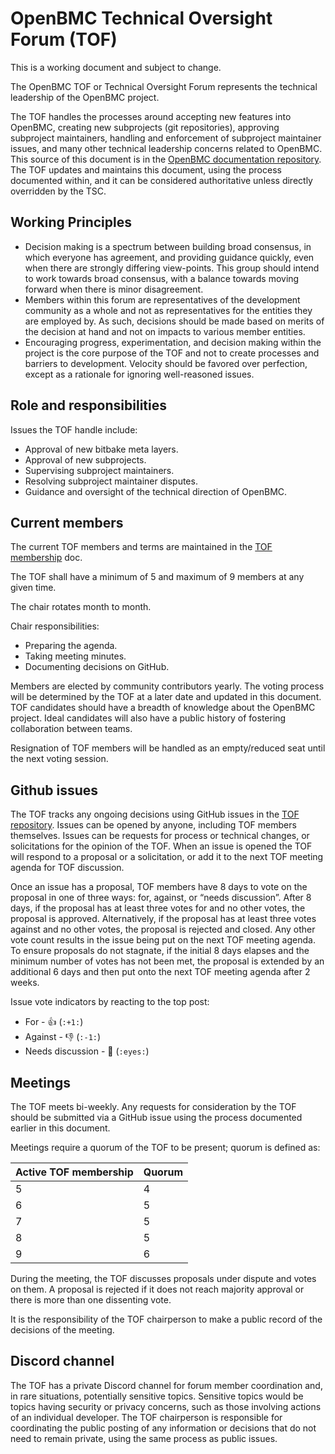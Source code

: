 # OpenBMC Technical Oversight Forum (TOF)

This is a working document and subject to change.

The OpenBMC TOF or Technical Oversight Forum represents the technical leadership
of the OpenBMC project.

The TOF handles the processes around accepting new features into OpenBMC,
creating new subprojects (git repositories), approving subproject maintainers,
handling and enforcement of subproject maintainer issues, and many other
technical leadership concerns related to OpenBMC. This source of this document
is in the [OpenBMC documentation repository](https://github.com/openbmc/docs).
The TOF updates and maintains this document, using the process documented
within, and it can be considered authoritative unless directly overridden by the
TSC.

## Working Principles

- Decision making is a spectrum between building broad consensus, in which
  everyone has agreement, and providing guidance quickly, even when there are
  strongly differing view-points. This group should intend to work towards broad
  consensus, with a balance towards moving forward when there is minor
  disagreement.
- Members within this forum are representatives of the development community as
  a whole and not as representatives for the entities they are employed by. As
  such, decisions should be made based on merits of the decision at hand and not
  on impacts to various member entities.
- Encouraging progress, experimentation, and decision making within the project
  is the core purpose of the TOF and not to create processes and barriers to
  development. Velocity should be favored over perfection, except as a rationale
  for ignoring well-reasoned issues.

## Role and responsibilities

Issues the TOF handle include:

- Approval of new bitbake meta layers.
- Approval of new subprojects.
- Supervising subproject maintainers.
- Resolving subproject maintainer disputes.
- Guidance and oversight of the technical direction of OpenBMC.

## Current members

The current TOF members and terms are maintained in the
[TOF membership](https://github.com/openbmc/docs/blob/master/tof/membership-and-voting.md#terms-and-elections)
doc.

The TOF shall have a minimum of 5 and maximum of 9 members at any given time.

The chair rotates month to month.

Chair responsibilities:

- Preparing the agenda.
- Taking meeting minutes.
- Documenting decisions on GitHub.

Members are elected by community contributors yearly. The voting process will be
determined by the TOF at a later date and updated in this document. TOF
candidates should have a breadth of knowledge about the OpenBMC project. Ideal
candidates will also have a public history of fostering collaboration between
teams.

Resignation of TOF members will be handled as an empty/reduced seat until the
next voting session.

## Github issues

The TOF tracks any ongoing decisions using GitHub issues in the
[TOF repository](https://github.com/openbmc/technical-oversight-forum/issues).
Issues can be opened by anyone, including TOF members themselves. Issues can be
requests for process or technical changes, or solicitations for the opinion of
the TOF. When an issue is opened the TOF will respond to a proposal or a
solicitation, or add it to the next TOF meeting agenda for TOF discussion.

Once an issue has a proposal, TOF members have 8 days to vote on the proposal in
one of three ways: for, against, or “needs discussion”. After 8 days, if the
proposal has at least three votes for and no other votes, the proposal is
approved. Alternatively, if the proposal has at least three votes against and no
other votes, the proposal is rejected and closed. Any other vote count results
in the issue being put on the next TOF meeting agenda. To ensure proposals do
not stagnate, if the initial 8 days elapses and the minimum number of votes has
not been met, the proposal is extended by an additional 6 days and then put onto
the next TOF meeting agenda after 2 weeks.

Issue vote indicators by reacting to the top post:

- For - 👍 (`:+1:`)
- Against - 👎 (`:-1:`)
- Needs discussion - 👀 (`:eyes:`)

## Meetings

The TOF meets bi-weekly. Any requests for consideration by the TOF should be
submitted via a GitHub issue using the process documented earlier in this
document.

Meetings require a quorum of the TOF to be present; quorum is defined as:

| Active TOF membership | Quorum |
| --------------------- | ------ |
| 5                     | 4      |
| 6                     | 5      |
| 7                     | 5      |
| 8                     | 5      |
| 9                     | 6      |

During the meeting, the TOF discusses proposals under dispute and votes on them.
A proposal is rejected if it does not reach majority approval or there is more
than one dissenting vote.

It is the responsibility of the TOF chairperson to make a public record of the
decisions of the meeting.

## Discord channel

The TOF has a private Discord channel for forum member coordination and, in rare
situations, potentially sensitive topics. Sensitive topics would be topics
having security or privacy concerns, such as those involving actions of an
individual developer. The TOF chairperson is responsible for coordinating the
public posting of any information or decisions that do not need to remain
private, using the same process as public issues.
